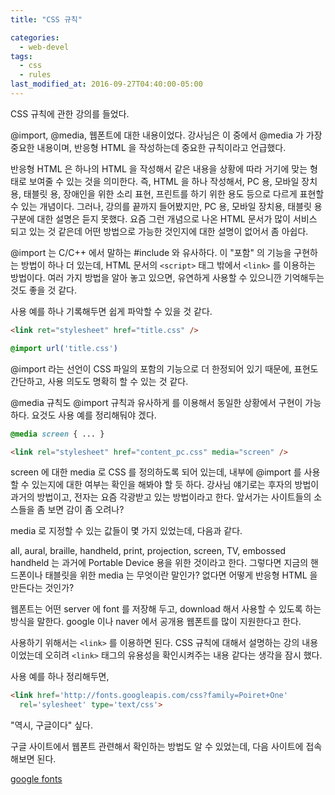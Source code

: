 ```yaml
---
title: "CSS 규칙"

categories:
  - web-devel
tags:
  - css
  - rules
last_modified_at: 2016-09-27T04:40:00-05:00
---
```

CSS 규칙에 관한 강의를 들었다.

@import, @media, 웹폰트에 대한 내용이었다. 강사님은 이 중에서 @media 가 가장 중요한 내용이며, 반응형 HTML 을 작성하는데 중요한 규칙이라고 언급했다.

반응형 HTML 은 하나의 HTML 을 작성해서 같은 내용을 상황에 따라 거기에 맞는 형태로 보여줄 수 있는 것을 의미한다. 즉, HTML 을 하나 작성해서, PC 용, 모바일 장치용, 태블릿 용, 장애인을 위한 소리 표현, 프린트를 하기 위한 용도 등으로 다르게 표현할 수 있는 개념이다. 그러나, 강의를 끝까지 들어봤지만, PC 용, 모바일 장치용, 태블릿 용 구분에 대한 설명은 듣지 못했다. 요즘 그런 개념으로 나온 HTML 문서가 많이 서비스 되고 있는 것 같은데 어떤 방법으로 가능한 것인지에 대한 설명이 없어서 좀 아쉽다.

@import 는 C/C++ 에서 말하는 #include 와 유사하다. 이 "포함" 의 기능을 구현하는 방법이 하나 더 있는데, HTML 문서의 `<script>` 태그 밖에서 `<link>` 를 이용하는 방법이다. 여러 가지 방법을 알아 놓고 있으면, 유연하게 사용할 수 있으니깐 기억해두는 것도 좋을 것 같다.

사용 예를 하나 기록해두면 쉽게 파악할 수 있을 것 같다.

```html
<link ret="stylesheet" href="title.css" />
```
```css
@import url('title.css')
```
@import 라는 선언이 CSS 파일의 포함의 기능으로 더 한정되어 있기 때문에, 표현도 간단하고, 사용 의도도 명확히 할 수 있는 것 같다.

@media 규칙도 @import 규칙과 유사하게 <link> 를 이용해서 동일한 상황에서 구현이 가능하다. 요것도 사용 예를 정리해둬야 겠다.

```css
@media screen { ... }
```
```html
<link rel="stylesheet" href="content_pc.css" media="screen" />
```
screen 에 대한 media 로 CSS 를 정의하도록 되어 있는데, 내부에 @import 를 사용할 수 있는지에 대한 여부는 확인을 해봐야 할 듯 하다. 강사님 얘기로는 후자의 방법이 과거의 방법이고, 전자는 요즘 각광받고 있는 방법이라고 한다. 앞서가는 사이트들의 소스들을 좀 보면 감이 좀 오려나?

media 로 지정할 수 있는 값들이 몇 가지 있었는데, 다음과 같다.

all, aural, braille, handheld, print, projection, screen, TV, embossed
handheld 는 과거에 Portable Device 용을 위한 것이라고 한다. 그렇다면 지금의 핸드폰이나 태블릿을 위한 media 는 무엇이란 말인가? 없다면 어떻게 반응형 HTML 을 만든다는 것인가?

웹폰트는 어떤 server 에 font 를 저장해 두고, download 해서 사용할 수 있도록 하는 방식을 말한다. google 이나 naver 에서 공개용 웹폰트를 많이 지원한다고 한다.

사용하기 위해서는 `<link>` 를 이용하면 된다. CSS 규칙에 대해서 설명하는 강의 내용이었는데 오히려 `<link>` 태그의 유용성을 확인시켜주는 내용 같다는 생각을 잠시 했다.

사용 예를 하나 정리해두면, 
```html
<link href='http://fonts.googleapis.com/css?family=Poiret+One' 
  rel='sylesheet' type='text/css'>
```
"역시, 구글이다" 싶다.

구글 사이트에서 웹폰트 관련해서 확인하는 방법도 알 수 있었는데, 다음 사이트에 접속해보면 된다.

[google fonts](https://fonts.google.com/)